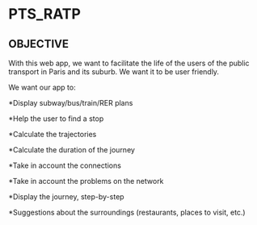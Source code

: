# PTS_RATP

## OBJECTIVE

With this web app, we want to facilitate the life of the users of the public transport in Paris and its suburb. We want it to be user friendly.

We want our app to:

*Display subway/bus/train/RER plans
  
*Help the user to find a stop
    
*Calculate the trajectories
  
*Calculate the duration of the journey
  
*Take in account the connections
  
*Take in account the problems on the network
  
*Display the journey, step-by-step
  
*Suggestions about the surroundings (restaurants, places to visit, etc.)
  
